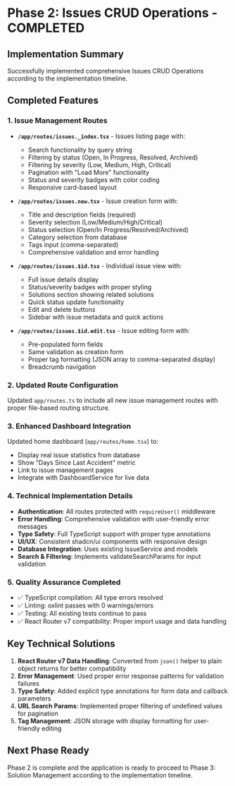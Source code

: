 # Phase 2: Issues CRUD Operations - COMPLETED

## Implementation Summary
Successfully implemented comprehensive Issues CRUD Operations according to the implementation timeline.

## Completed Features

### 1. Issue Management Routes
- **`/app/routes/issues._index.tsx`** - Issues listing page with:
  - Search functionality by query string
  - Filtering by status (Open, In Progress, Resolved, Archived)  
  - Filtering by severity (Low, Medium, High, Critical)
  - Pagination with "Load More" functionality
  - Status and severity badges with color coding
  - Responsive card-based layout

- **`/app/routes/issues.new.tsx`** - Issue creation form with:
  - Title and description fields (required)
  - Severity selection (Low/Medium/High/Critical)
  - Status selection (Open/In Progress/Resolved/Archived)
  - Category selection from database
  - Tags input (comma-separated)
  - Comprehensive validation and error handling

- **`/app/routes/issues.$id.tsx`** - Individual issue view with:
  - Full issue details display
  - Status/severity badges with proper styling
  - Solutions section showing related solutions
  - Quick status update functionality
  - Edit and delete buttons
  - Sidebar with issue metadata and quick actions

- **`/app/routes/issues.$id.edit.tsx`** - Issue editing form with:
  - Pre-populated form fields
  - Same validation as creation form
  - Proper tag formatting (JSON array to comma-separated display)
  - Breadcrumb navigation

### 2. Updated Route Configuration
Updated `app/routes.ts` to include all new issue management routes with proper file-based routing structure.

### 3. Enhanced Dashboard Integration
Updated home dashboard (`app/routes/home.tsx`) to:
- Display real issue statistics from database
- Show "Days Since Last Accident" metric
- Link to issue management pages
- Integrate with DashboardService for live data

### 4. Technical Implementation Details
- **Authentication**: All routes protected with `requireUser()` middleware
- **Error Handling**: Comprehensive validation with user-friendly error messages
- **Type Safety**: Full TypeScript support with proper type annotations
- **UI/UX**: Consistent shadcn/ui components with responsive design
- **Database Integration**: Uses existing IssueService and models
- **Search & Filtering**: Implements validateSearchParams for input validation

### 5. Quality Assurance Completed
- ✅ TypeScript compilation: All type errors resolved
- ✅ Linting: oxlint passes with 0 warnings/errors
- ✅ Testing: All existing tests continue to pass
- ✅ React Router v7 compatibility: Proper import usage and data handling

## Key Technical Solutions
1. **React Router v7 Data Handling**: Converted from `json()` helper to plain object returns for better compatibility
2. **Error Management**: Used proper error response patterns for validation failures
3. **Type Safety**: Added explicit type annotations for form data and callback parameters
4. **URL Search Params**: Implemented proper filtering of undefined values for pagination
5. **Tag Management**: JSON storage with display formatting for user-friendly editing

## Next Phase Ready
Phase 2 is complete and the application is ready to proceed to Phase 3: Solution Management according to the implementation timeline.